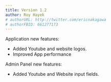 ```yaml
---
title: Version 1.2
author: Roy Hayek
# authorURL: http://twitter.com/ericnakagawa
# authorFBID: 661277173
---
```


Application new features:
- Added Youtube and website logos.
- Improved App performance

Admin Panel new features:
- Added Youtube and Website input fields.